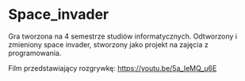 # Space_invader
 
Gra tworzona na 4 semestrze studiów informatycznych.
Odtworzony i zmieniony space invader, stworzony jako projekt na zajęcia z programowania.


Film przedstawiający rozgrywkę: https://youtu.be/5a_IeMQ_u6E
